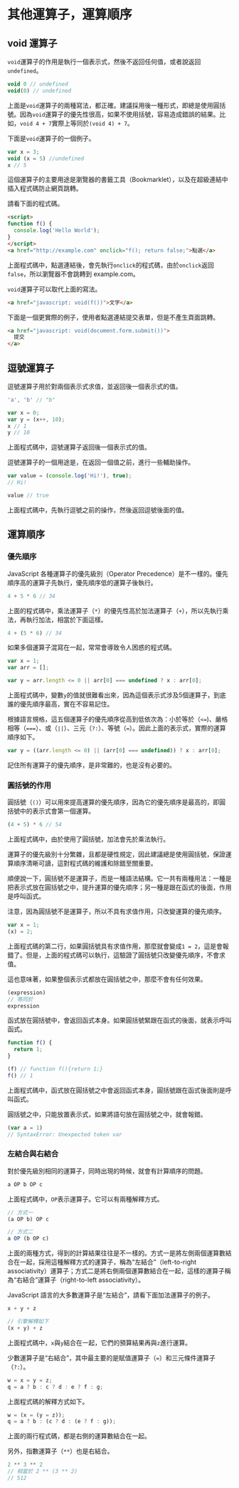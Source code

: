 # 其他運算子，運算順序

## void 運算子

`void`運算子的作用是執行一個表示式，然後不返回任何值，或者說返回`undefined`。

```javascript
void 0 // undefined
void(0) // undefined
```

上面是`void`運算子的兩種寫法，都正確。建議採用後一種形式，即總是使用圓括號。因為`void`運算子的優先性很高，如果不使用括號，容易造成錯誤的結果。比如，`void 4 + 7`實際上等同於`(void 4) + 7`。

下面是`void`運算子的一個例子。

```javascript
var x = 3;
void (x = 5) //undefined
x // 5
```

這個運算子的主要用途是瀏覽器的書籤工具（Bookmarklet），以及在超級連結中插入程式碼防止網頁跳轉。

請看下面的程式碼。

```html
<script>
function f() {
  console.log('Hello World');
}
</script>
<a href="http://example.com" onclick="f(); return false;">點選</a>
```

上面程式碼中，點選連結後，會先執行`onclick`的程式碼，由於`onclick`返回`false`，所以瀏覽器不會跳轉到 example.com。

`void`運算子可以取代上面的寫法。

```html
<a href="javascript: void(f())">文字</a>
```

下面是一個更實際的例子，使用者點選連結提交表單，但是不產生頁面跳轉。

```html
<a href="javascript: void(document.form.submit())">
  提交
</a>
```

## 逗號運算子

逗號運算子用於對兩個表示式求值，並返回後一個表示式的值。

```javascript
'a', 'b' // "b"

var x = 0;
var y = (x++, 10);
x // 1
y // 10
```

上面程式碼中，逗號運算子返回後一個表示式的值。

逗號運算子的一個用途是，在返回一個值之前，進行一些輔助操作。

```javascript
var value = (console.log('Hi!'), true);
// Hi!

value // true
```

上面程式碼中，先執行逗號之前的操作，然後返回逗號後面的值。

## 運算順序

### 優先順序

JavaScript 各種運算子的優先級別（Operator Precedence）是不一樣的。優先順序高的運算子先執行，優先順序低的運算子後執行。

```javascript
4 + 5 * 6 // 34
```

上面的程式碼中，乘法運算子（`*`）的優先性高於加法運算子（`+`），所以先執行乘法，再執行加法，相當於下面這樣。

```javascript
4 + (5 * 6) // 34
```

如果多個運算子混寫在一起，常常會導致令人困惑的程式碼。

```javascript
var x = 1;
var arr = [];

var y = arr.length <= 0 || arr[0] === undefined ? x : arr[0];
```

上面程式碼中，變數`y`的值就很難看出來，因為這個表示式涉及5個運算子，到底誰的優先順序最高，實在不容易記住。

根據語言規格，這五個運算子的優先順序從高到低依次為：小於等於（`<=`)、嚴格相等（`===`）、或（`||`）、三元（`?:`）、等號（`=`）。因此上面的表示式，實際的運算順序如下。

```javascript
var y = ((arr.length <= 0) || (arr[0] === undefined)) ? x : arr[0];
```

記住所有運算子的優先順序，是非常難的，也是沒有必要的。

### 圓括號的作用

圓括號（`()`）可以用來提高運算的優先順序，因為它的優先順序是最高的，即圓括號中的表示式會第一個運算。

```javascript
(4 + 5) * 6 // 54
```

上面程式碼中，由於使用了圓括號，加法會先於乘法執行。

運算子的優先級別十分繁雜，且都是硬性規定，因此建議總是使用圓括號，保證運算順序清晰可讀，這對程式碼的維護和除錯至關重要。

順便說一下，圓括號不是運算子，而是一種語法結構。它一共有兩種用法：一種是把表示式放在圓括號之中，提升運算的優先順序；另一種是跟在函式的後面，作用是呼叫函式。

注意，因為圓括號不是運算子，所以不具有求值作用，只改變運算的優先順序。

```javascript
var x = 1;
(x) = 2;
```

上面程式碼的第二行，如果圓括號具有求值作用，那麼就會變成`1 = 2`，這是會報錯了。但是，上面的程式碼可以執行，這驗證了圓括號只改變優先順序，不會求值。

這也意味著，如果整個表示式都放在圓括號之中，那麼不會有任何效果。

```javascript
(expression)
// 等同於
expression
```

函式放在圓括號中，會返回函式本身。如果圓括號緊跟在函式的後面，就表示呼叫函式。

```javascript
function f() {
  return 1;
}

(f) // function f(){return 1;}
f() // 1
```

上面程式碼中，函式放在圓括號之中會返回函式本身，圓括號跟在函式後面則是呼叫函式。

圓括號之中，只能放置表示式，如果將語句放在圓括號之中，就會報錯。

```javascript
(var a = 1)
// SyntaxError: Unexpected token var
```

### 左結合與右結合

對於優先級別相同的運算子，同時出現的時候，就會有計算順序的問題。

```javascript
a OP b OP c
```

上面程式碼中，`OP`表示運算子。它可以有兩種解釋方式。

```javascript
// 方式一
(a OP b) OP c

// 方式二
a OP (b OP c)
```

上面的兩種方式，得到的計算結果往往是不一樣的。方式一是將左側兩個運算數結合在一起，採用這種解釋方式的運算子，稱為“左結合”（left-to-right associativity）運算子；方式二是將右側兩個運算數結合在一起，這樣的運算子稱為“右結合”運算子（right-to-left associativity）。

JavaScript 語言的大多數運算子是“左結合”，請看下面加法運算子的例子。

```javascript
x + y + z

// 引擎解釋如下
(x + y) + z
```

上面程式碼中，`x`與`y`結合在一起，它們的預算結果再與`z`進行運算。

少數運算子是“右結合”，其中最主要的是賦值運算子（`=`）和三元條件運算子（`?:`）。

```javascript
w = x = y = z;
q = a ? b : c ? d : e ? f : g;
```

上面程式碼的解釋方式如下。

```javascript
w = (x = (y = z));
q = a ? b : (c ? d : (e ? f : g));
```

上面的兩行程式碼，都是右側的運算數結合在一起。

另外，指數運算子（`**`）也是右結合。

```javascript
2 ** 3 ** 2
// 相當於 2 ** (3 ** 2)
// 512
```


